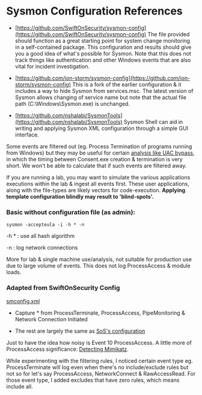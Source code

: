 # Sysmon Configuration References

* [https://github.com/SwiftOnSecurity/sysmon-config](https://github.com/SwiftOnSecurity/sysmon-config) 
The file provided should function as a great starting point for system change monitoring in a self-contained package. This configuration and results should give you a good idea of what's possible for Sysmon. Note that this does not track things like authentication and other Windows events that are also vital for incident investigation.

* [https://github.com/ion-storm/sysmon-config](https://github.com/ion-storm/sysmon-config) This is a fork of the earlier configuration & it includes a way to hide Sysmon from services.msc. The latest version of Sysmon allows changing of service name but note that the actual file path (C:\Windows\Sysmon.exe) is unchanged. 

* [https://github.com/nshalabi/SysmonTools](https://github.com/nshalabi/SysmonTools) Sysmon Shell can aid in writing and applying Sysmon XML configuration through a simple GUI interface.


Some events are filtered out (eg. Process Termination of programs running from Windows\) but they may be useful for certain [analysis like UAC bypass](https://medium.com/@jym/uac-bypass-analysis-7a1379d21d36), in which the timing between Consent.exe creation & termination is very short. We won't be able to calculate that if such events are filtered away.

If you are running a lab, you may want to simulate the various applications executions within the lab & ingest all events first. These user applications, along with the file-types are likely vectors for code-execution. **Applying template configuration blindly may result to 'blind-spots'.**

### Basic without configuration file (as admin):

`sysmon -accepteula -i -h * -n`

-h * 	: use all hash algorithm

-n 		: log network connections

More for lab & single machine use/analysis, not suitable for production use due to large volume of events. This does not log ProcessAccess & module loads. 

### Adapted from SwiftOnSecurity Config
[smconfig.xml](smconfig.xml)

* Capture * from ProcessTerminate, ProcessAccess, PipeMonitoring & Network Connection Initiated

* The rest are largely the same as [SoS's configuration](https://github.com/SwiftOnSecurity/sysmon-config/blob/master/sysmonconfig-export.xml)

Just to have the idea how noisy is Event 10 ProcessAccess. A little more of ProcessAccess significance: [Detecting Mimikatz](https://cyberwardog.blogspot.sg/2017/03/). 

While experimenting with the filtering rules, I noticed certain event type eg. ProcessTerminate will log even when there's no include/exclude rules but not so for let's say ProcessAccess, NetworkConnect & RawAccessRead. For those event type, I added excludes that have zero rules, which means include all. 